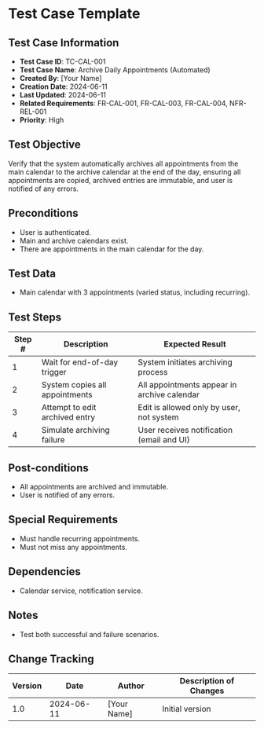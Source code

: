 # Test Case Template

## Test Case Information
- **Test Case ID**: TC-CAL-001
- **Test Case Name**: Archive Daily Appointments (Automated)
- **Created By**: [Your Name]
- **Creation Date**: 2024-06-11
- **Last Updated**: 2024-06-11
- **Related Requirements**: FR-CAL-001, FR-CAL-003, FR-CAL-004, NFR-REL-001
- **Priority**: High

## Test Objective
Verify that the system automatically archives all appointments from the main calendar to the archive calendar at the end of the day, ensuring all appointments are copied, archived entries are immutable, and user is notified of any errors.

## Preconditions
- User is authenticated.
- Main and archive calendars exist.
- There are appointments in the main calendar for the day.

## Test Data
- Main calendar with 3 appointments (varied status, including recurring).

## Test Steps
| Step # | Description | Expected Result     |
|--------|-------------|---------------------|
| 1      | Wait for end-of-day trigger      | System initiates archiving process |
| 2      | System copies all appointments   | All appointments appear in archive calendar |
| 3      | Attempt to edit archived entry   | Edit is allowed only by user, not system |
| 4      | Simulate archiving failure       | User receives notification (email and UI) |

## Post-conditions
- All appointments are archived and immutable.
- User is notified of any errors.

## Special Requirements
- Must handle recurring appointments.
- Must not miss any appointments.

## Dependencies
- Calendar service, notification service.

## Notes
- Test both successful and failure scenarios.

## Change Tracking

| Version | Date | Author | Description of Changes |
|---------|------|--------|------------------------|
| 1.0 | 2024-06-11 | [Your Name] | Initial version | 